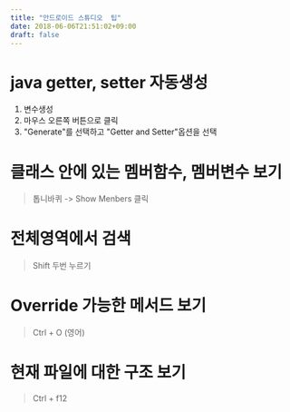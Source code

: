 ```yaml
---
title: "안드로이드 스튜디오  팁"
date: 2018-06-06T21:51:02+09:00
draft: false
---
```

# java getter, setter 자동생성
1. 변수생성
2. 마우스 오른쪽 버튼으로 클릭
3. "Generate"를 선택하고 "Getter and Setter"옵션을 선택

# 클래스 안에 있는 멤버함수, 멤버변수 보기

> 톱니바퀴 -> Show Menbers 클릭

# 전체영역에서 검색

> Shift 두번 누르기 

# Override 가능한 메서드 보기

> Ctrl + O (영어)

# 현재 파일에 대한 구조 보기 

> Ctrl + f12

